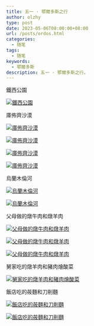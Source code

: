 ```yaml
---
title: 五一 · 鄂爾多斯之行
author: olzhy
type: post
date: 2023-05-06T08:00:00+08:00
url: /posts/ordos.html
categories:
  - 随笔
tags:
  - 随笔
keywords:
  - 鄂爾多斯
description: 五一 · 鄂爾多斯之行。
---
```


鐵西公園

[![鐵西公園](https://olzhy.github.io/static/images/uploads/2023/05/ordos-1.jpg#center)](https://static.leileiluoluo.com/2023/05/original-ordos-1.jpg)

庫佈齊沙漠

[![庫佈齊沙漠](https://olzhy.github.io/static/images/uploads/2023/05/ordos-2.jpg#center)](https://static.leileiluoluo.com/2023/05/original-ordos-2.jpg)

[![庫佈齊沙漠](https://olzhy.github.io/static/images/uploads/2023/05/ordos-3.jpg#center)](https://static.leileiluoluo.com/2023/05/original-ordos-3.jpg)

[![庫佈齊沙漠](https://olzhy.github.io/static/images/uploads/2023/05/ordos-4.jpg#center)](https://static.leileiluoluo.com/2023/05/original-ordos-4.jpg)

[![庫佈齊沙漠](https://olzhy.github.io/static/images/uploads/2023/05/ordos-5.jpg#center)](https://static.leileiluoluo.com/2023/05/original-ordos-5.jpg)

烏蘭木倫河

[![烏蘭木倫河](https://olzhy.github.io/static/images/uploads/2023/05/ordos-6.jpg#center)](https://static.leileiluoluo.com/2023/05/original-ordos-6.jpg)

[![烏蘭木倫河](https://olzhy.github.io/static/images/uploads/2023/05/ordos-7.jpg#center)](https://static.leileiluoluo.com/2023/05/original-ordos-7.jpg)

父母做的燉牛肉和燉羊肉

[![父母做的燉牛肉和燉羊肉](https://olzhy.github.io/static/images/uploads/2023/05/ordos-8.jpg#center)](https://static.leileiluoluo.com/2023/05/original-ordos-8.jpg)

[![父母做的燉牛肉和燉羊肉](https://olzhy.github.io/static/images/uploads/2023/05/ordos-9.jpg#center)](https://static.leileiluoluo.com/2023/05/original-ordos-9.jpg)

[![父母做的燉牛肉和燉羊肉](https://olzhy.github.io/static/images/uploads/2023/05/ordos-10.jpg#center)](https://static.leileiluoluo.com/2023/05/original-ordos-10.jpg)

舅家吃的燉羊肉和豬肉燴酸菜

[![舅家吃的燉羊肉和豬肉燴酸菜](https://olzhy.github.io/static/images/uploads/2023/05/ordos-11.jpg#center)](https://static.leileiluoluo.com/2023/05/original-ordos-11.jpg)

飯店吃的莜麵和刀削麵

[![飯店吃的莜麵和刀削麵](https://olzhy.github.io/static/images/uploads/2023/05/ordos-12.jpg#center)](https://static.leileiluoluo.com/2023/05/original-ordos-12.jpg)

[![飯店吃的莜麵和刀削麵](https://olzhy.github.io/static/images/uploads/2023/05/ordos-13.jpg#center)](https://static.leileiluoluo.com/2023/05/original-ordos-13.jpg)
